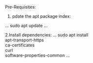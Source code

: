 
Pre-Requisites:

1. pdate the apt package index:

...
sudo apt update
...

2.Install dependencies:
...
sudo apt install \
  apt-transport-https \
  ca-certificates \
  curl \
  software-properties-common
...
